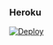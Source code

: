 ### Heroku
[![Deploy](https://www.herokucdn.com/deploy/button.svg)](https://heroku.com/deploy?template=https://github.com/BigSmokeCuba/mod-premium) 

